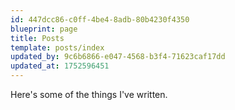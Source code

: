 ```yaml
---
id: 447dcc86-c0ff-4be4-8adb-80b4230f4350
blueprint: page
title: Posts
template: posts/index
updated_by: 9c6b6866-e047-4568-b3f4-71623caf17dd
updated_at: 1752596451
---
```

Here's some of the things I've written.
